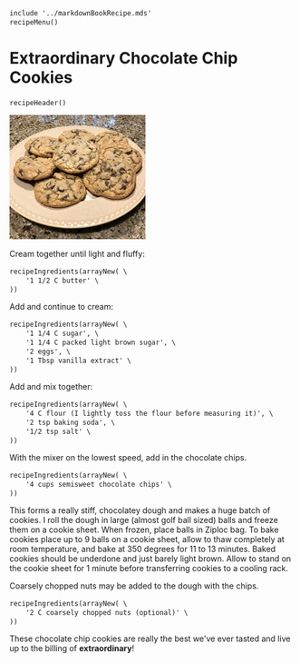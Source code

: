 ~~~ markdown-script
include '../markdownBookRecipe.mds'
recipeMenu()
~~~

# Extraordinary Chocolate Chip Cookies

~~~ markdown-script
recipeHeader()
~~~

![Extraordinary Chocolate Chip Cookies](../images/ExtraordinaryChocolateChipCookies.jpg "Extraordinary Chocolate Chip Cookies")

Cream together until light and fluffy:

~~~ markdown-script
recipeIngredients(arrayNew( \
    '1 1/2 C butter' \
))
~~~

Add and continue to cream:

~~~ markdown-script
recipeIngredients(arrayNew( \
    '1 1/4 C sugar', \
    '1 1/4 C packed light brown sugar', \
    '2 eggs', \
    '1 Tbsp vanilla extract' \
))
~~~

Add and mix together:

~~~ markdown-script
recipeIngredients(arrayNew( \
    '4 C flour (I lightly toss the flour before measuring it)', \
    '2 tsp baking soda', \
    '1/2 tsp salt' \
))
~~~

With the mixer on the lowest speed, add in the chocolate chips.

~~~ markdown-script
recipeIngredients(arrayNew( \
    '4 cups semisweet chocolate chips' \
))
~~~

This forms a really
stiff, chocolatey dough and makes a huge batch of cookies. I roll the dough in large (almost golf
ball sized) balls and freeze them on a cookie sheet. When frozen, place balls in Ziploc bag. To bake
cookies place up to 9 balls on a cookie sheet, allow to thaw completely at room temperature, and
bake at 350 degrees for 11 to 13 minutes. Baked cookies should be underdone and just barely light
brown. Allow to stand on the cookie sheet for 1 minute before transferring cookies to a cooling
rack.

Coarsely chopped nuts may be added to the dough with the chips.

~~~ markdown-script
recipeIngredients(arrayNew( \
    '2 C coarsely chopped nuts (optional)' \
))
~~~

These chocolate chip cookies are really the best we've ever tasted and live up to the billing of
**extraordinary**!
